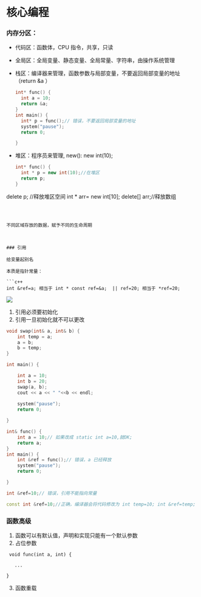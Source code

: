 # 核心编程

### 内存分区：

- 代码区：函数体，CPU 指令，共享，只读

- 全局区：全局变量、静态变量、全局常量、字符串，由操作系统管理

- 栈区：编译器来管理，函数参数与局部变量，不要返回局部变量的地址（return &a ）

  ```C++
  int* func() {
  	int a = 10;
  	return &a;
  }
  int main() {
  	int* p = func();// 错误，不要返回局部变量的地址
  	system("pause");
  	return 0;
  
  }
  ```

  

- 堆区：程序员来管理, new(): new int(10);

  ```C++
  int* func() {
  	int * p = new int(10);//在堆区
  	return p;
  }
  
delete p; //释放堆区空间
  int * arr= new int[10];
  delete[] arr;//释放数组
  
  ```
  
  

不同区域存放的数据，赋予不同的生命周期



### 引用

给变量起别名

本质是指针常量： 

```c++
int &ref=a; 相当于 int * const ref=&a;  || ref=20; 相当于 *ref=20;
```

![](D:\1-Learning\C++\img\引用.jpg)

1. 引用必须要初始化
2. 引用一旦初始化就不可以更改

```c++
void swap(int& a, int& b) {
	int temp = a;
	a = b;
	b = temp;
}

int main() {

	int a = 10;
	int b = 20;
	swap(a, b);
	cout << a << " "<<b << endl;
	
	system("pause");
	return 0;

}
```





```C++
int& func() {
	int a = 10;// 如果改成 static int a=10,就OK;
	return a;
}
int main() {
	int &ref = func();// 错误，a 已经释放
	system("pause");
	return 0;

}
```



```c++
int &ref=10;// 错误，引用不能指向常量

const int &ref=10;//正确，编译器会将代码修改为 int temp=10; int &ref=temp;
```



### 函数高级

1. 函数可以有默认值，声明和实现只能有一个默认参数
2. 占位参数

```
 void func(int a, int) {

​	...

}
```

3. 函数重载
